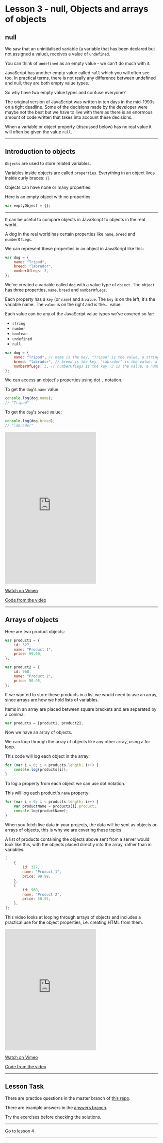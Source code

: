 # Lesson 3 - null, Objects and arrays of objects

## null

We saw that an uninitialised variable (a variable that has been declared but not assigned a value), receives a value of `undefined`.

You can think of `undefined` as an empty value - we can't do much with it.

JavaScript has another empty value called `null` which you will often see too. In practical terms, there is not really any difference between undefined and null, they are both empty value types.

So why have two empty value types and confuse everyone?

The original version of JavaScript was written in ten days in the mid-1990s on a tight deadline. Some of the decisions made by the developer were maybe not the best but we have to live with them as there is an enormous amount of code written that takes into account these decisions.

When a variable or object property (discussed below) has no real value it will often be given the value `null`.

---

## Introduction to objects

`Objects` are used to store related variables.

Variables inside objects are called `properties`. Everything in an object lives inside curly braces: `{}`

Objects can have none or many properties.

Here is an empty object with no properties:

```js
var emptyObject = {};
```

---

It can be useful to compare objects in JavaScript to objects in the real world.

A dog in the real world has certain properties like `name`, `breed` and `numberOfLegs`.

We can represent these properties in an object in JavaScript like this:

```js
var dog = {
	name: "Tripod",
	breed: "labrador",
	numberOfLegs: 3,
};
```

We've created a variable called `dog` with a value type of `object`. The `object` has three properties, `name`, `breed` and `numberOfLegs`.

Each property has a `key` (or `name`) and a `value`. The `key` is on the left; it's the variable name. The `value` is on the right and is the... value.

Each value can be any of the JavaScript value types we've covered so far:

-   `string`
-   `number`
-   `boolean`
-   `undefined`
-   `null`

```js
var dog = {
	name: "Tripod", // name is the key, "Tripod" is the value, a string value
	breed: "labrador", // breed is the key, "labrador" is the value, a string value
	numberOfLegs: 3, // numberOfLegs is the key, 3 is the value, a number value
};
```

We can access an object's properties using dot `.` notation.

To get the `dog`'s `name` value:

```js
console.log(dog.name);
// "Tripod"
```

To get the `dog`'s `breed` value:

```js
console.log(dog.breed);
// "labrador"
```

<iframe src="https://player.vimeo.com/video/496270832" height="500" frameborder="0" allow="autoplay; fullscreen" allowfullscreen></iframe>

<a href="https://vimeo.com/496270832/44859ca45f" target="_blank">Watch on Vimeo</a>

<a href="https://github.com/NoroffFEU/introduction-to-objects/blob/master/script.js" target="_blank">Code from the video</a>

---

## Arrays of objects

Here are two product objects:

```js
var product1 = {
	id: 327,
	name: "Product 1",
	price: 99.99,
};

var product2 = {
	id: 968,
	name: "Product 2",
	price: 50.95,
};
```

If we wanted to store these products in a list we would need to use an array, since arrays are how we hold lists of variables.

Items in an array are placed between square brackets and are separated by a comma:

```js
var products = [product1, product2];
```

Now we have an array of objects.

We can loop through the array of objects like any other array, using a for loop.

This code will log each object in the array:

```js
for (var i = 0; i < products.length; i++) {
	console.log(products[i]);
}
```

To log a property from each object we can use dot notation.

This will log each product's `name` property:

```js
for (var i = 0; i < products.length; i++) {
	var productName = products[i].product;
	console.log(productName);
}
```

When you fetch live data in your projects, the data will be sent as objects or arrays of objects, this is why we are covering these topics.

A list of products containing the objects above sent from a server would look like this, with the objects placed directly into the array, rather than in variables.

```js
[
	{
		id: 327,
		name: "Product 1",
		price: 99.99,
	},
	{
		id: 968,
		name: "Product 2",
		price: 50.95,
	},
];
```

This video looks at looping through arrays of objects and includes a practical use for the object properties, i.e. creating HTML from them.

<iframe src="https://player.vimeo.com/video/496371287" height="400" frameborder="0" allow="autoplay; fullscreen" allowfullscreen></iframe>

<a href="https://vimeo.com/496371287/211fcb39fe" target="_blank">Watch on Vimeo</a>

<a href="https://github.com/NoroffFEU/arrays-of-objects" target="_blank">Code from the video</a>

---

<!--
## A real world example of an array of objects

### APIs

A `REST` `API` is one way to fetch data from a server.

`API` stands for `A`pplication `P`rogramming `I`nterface.

An `API` is a way for programs to communicate with each other.

`REST` stands for `Representational state transfer`.

A `REST` `API` gives us `URL`s that allow a browser to communicate with a server and fetch data that it can use JavaScript to loop over and display.

The data that a REST API sends to the browser will look a lot like the arrays of objects that we've been discussing.

Let's take a look at an example.

### Testing a free API

There are many free APIs frontend developers can use to test fetching data.

They can be found through google searches or on sites like [Rapid API](https://rapidapi.com/collection/list-of-free-apis).

A nice and simple API URL to use and display an array of objects is `https://elephant-api.herokuapp.com/elephants`. This URL will fetch an array of elephant objects.

A good way to test fetching data from a server is to use [Postman](https://www.getpostman.com/downloads/).

To fetch data from an API we use a `GET` request. (A `POST` request sends data to the server).

Once Postman is installed, click the `+` tab to create a new request:

<img src="/images/postman-plus-tab.png" alt="Postman plus tab" style="max-width: 276px" />

Enter `https://elephant-api.herokuapp.com/elephants` in the GET field and hit `Send`:

<img src="/images/postman.png" alt="Postman" style="max-width: 600px" />

Below you will see the API returns an array of objects like this:

```js
[
	{
		_id: "5cf1d0db3cfbe0fcbb6c4c93",
		index: 1,
		name: "Abul-Abbas",
		affiliation: "Charlemagne",
		species: "Asian",
		sex: "Male",
		fictional: "false",
		dob: "Unavailable",
		dod: "810",
		wikilink: "https://en.wikipedia.org/wiki/Abul-Abbas",
		image: "https://elephant-api.herokuapp.com/pictures/001.jpg",
		note: "An elephant given to Carolingian emperor Charlemagne by the Abbasid caliph Harun al-Rashid.",
	},
	{
		_id: "5cf1d0db8c4845fb358b91d6",
		index: 2,
		name: "Arjuna",
		affiliation: "Dasara",
		species: "Asian",
		sex: "Male",
		fictional: "false",
		dob: "1960",
		dod: "-",
		wikilink: "https://en.wikipedia.org/wiki/Arjuna_(elephant)",
		image: "https://elephant-api.herokuapp.com/pictures/002.jpg",
		note: "A lead elephant of the world-famous Mysore Dasara procession.",
	},
];
```
--- -->

## Lesson Task

There are practice questions in the master branch of <a href="https://github.com/NoroffFEU/lesson-task-pf-module2-lesson3" target="_blank">this repo</a>.

There are example answers in the <a href="https://github.com/NoroffFEU/lesson-task-pf-module2-lesson3/blob/answers/js/script.js" target="_blank">answers branch</a>.

Try the exercises before checking the solutions.

---

[Go to lesson 4](4)

---
